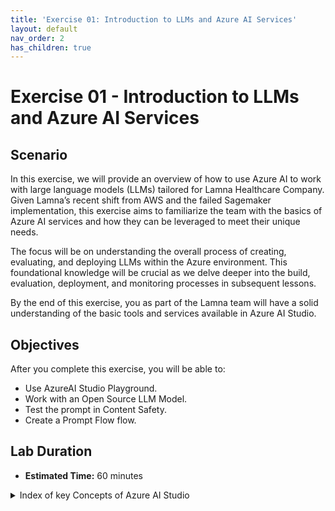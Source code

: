 ```yaml
---
title: 'Exercise 01: Introduction to LLMs and Azure AI Services'
layout: default
nav_order: 2
has_children: true
---
```


# Exercise 01 - Introduction to LLMs and Azure AI Services

##  Scenario

In this exercise, we will provide an overview of how to use Azure AI to work with large language models (LLMs) tailored for Lamna Healthcare Company. Given Lamna’s recent shift from AWS and the failed Sagemaker implementation, this exercise aims to familiarize the team with the basics of Azure AI services and how they can be leveraged to meet their unique needs.

The focus will be on understanding the overall process of creating, evaluating, and deploying LLMs within the Azure environment. This foundational knowledge will be crucial as we delve deeper into the build, evaluation, deployment, and monitoring processes in subsequent lessons.

By the end of this exercise, you as part of the Lamna team will have a solid understanding of the basic tools and services available in Azure AI Studio.

## Objectives

After you complete this exercise, you will be able to:

* Use AzureAI Studio Playground.
* Work with an Open Source LLM Model.
* Test the prompt in Content Safety.
* Create a Prompt Flow flow.

## Lab Duration

* **Estimated Time:** 60 minutes

<details markdown="block">
<summary>Index of key Concepts of Azure AI Studio</summary>

#### Azure AI Resource  
   
The Azure AI Resource is the main Azure resource for AI Studio. It provides a working environment for teams to build and manage AI applications. It allows access to multiple Azure AI services in a single setup and includes features for billing, security configuration, and monitoring.  
   
#### Azure AI projects  
   
Azure AI projects are organizational containers that provide tools for AI customization and orchestration. They allow you to organize your work, save state across different tools (such as prompt flow), and collaborate with others. Projects also help you keep track of billing, manage access, and provide data isolation.  
   
#### Azure AI Service  
   
The Azure AI Service offers a unified endpoint and API Keys to access multiple services, such as Azure OpenAI, Content Safety, Speech, and Vision. These services are shared across all projects, providing a centralized and efficient way to access them.  
   
#### Storage Account  
   
The Storage Account stores artifacts for your projects, such as flows and evaluations. To ensure data isolation, storage containers are prefixed using the project GUID, and they are conditionally secured for the project identity.  
   
#### Key Vault  
   
The Key Vault is used to store secrets, such as connection strings for your resource connections. To maintain data isolation, secrets cannot be retrieved across projects via APIs, ensuring the security of your sensitive information.  
   
#### Container Registry  
   
The Container Registry stores Docker images that are created when using the custom runtime for prompt flow. To ensure data isolation, Docker images are prefixed using the project GUID, allowing for easy identification and management.  
   
#### Application Insights  
   
Application Insights is used as a log storage option when you choose to enable application-level logging for your deployed prompt flows. It provides a centralized location to store and analyze logs for monitoring and troubleshooting purposes.  
   
#### Log Analytics Workspaces  
   
Log Analytics Workspaces serve as the backing storage for application insights, handling log ingestion. They provide a scalable and reliable solution for storing and analyzing log data from your AI applications.

#### AI Project and AI Resource RBAC

https://learn.microsoft.com/en-us/azure/ai-studio/concepts/rbac-ai-studio
